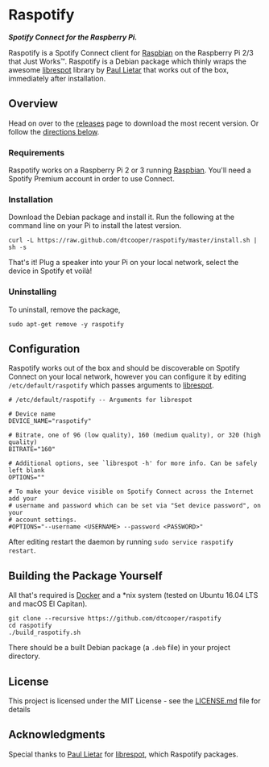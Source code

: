 # Raspotify

_**Spotify Connect for the Raspberry Pi.**_

Raspotify is a Spotify Connect client for [Raspbian](https://www.raspberrypi.org/downloads/raspbian/) on the
Raspberry Pi 2/3 that Just Works™. Raspotify is a Debian package which thinly wraps the awesome
[librespot](https://github.com/plietar/librespot) library by [Paul Lietar]([https://github.com/plietar) that
works out of the box, immediately after installation.

## Overview

Head on over to the [releases](https://github.com/dtcooper/raspotify/releases/latest) page to download the
most recent version. Or follow the [directions below](#installation).

### Requirements

Raspotify works on a Raspberry Pi 2 or 3 running [Raspbian](https://www.raspberrypi.org/downloads/raspbian/).
You'll need a Spotify Premium account in order to use Connect.

### Installation

Download the Debian package and install it. Run the following at the command line on your Pi to install
the latest version.

```
curl -L https://raw.github.com/dtcooper/raspotify/master/install.sh | sh -s
```

That's it! Plug a speaker into your Pi on your local network, select the device in Spotify et voilà!

### Uninstalling

To uninstall, remove the package,

```
sudo apt-get remove -y raspotify
```

## Configuration

Raspotify works out of the box and should be discoverable on Spotify Connect on your local network, however
you can configure it by editing `/etc/default/raspotify` which passes arguments to
[librespot](https://github.com/plietar/librespot).

```
# /etc/default/raspotify -- Arguments for librespot

# Device name
DEVICE_NAME="raspotify"

# Bitrate, one of 96 (low quality), 160 (medium quality), or 320 (high quality)
BITRATE="160"

# Additional options, see `librespot -h' for more info. Can be safely left blank
OPTIONS=""

# To make your device visible on Spotify Connect across the Internet add your
# username and password which can be set via "Set device password", on your
# account settings.
#OPTIONS="--username <USERNAME> --password <PASSWORD>"
```

After editing restart the daemon by running `sudo service raspotify restart`.

## Building the Package Yourself

All that's required is [Docker](https://www.docker.com/) and a \*nix system (tested on Ubuntu 16.04 LTS and
macOS El Capitan).

```
git clone --recursive https://github.com/dtcooper/raspotify
cd raspotify
./build_raspotify.sh
```

There should be a built Debian package (a `.deb` file) in your project directory.

## License

This project is licensed under the MIT License - see the [LICENSE.md](LICENSE.md) file for details

## Acknowledgments

Special thanks to [Paul Lietar]([https://github.com/plietar) for
[librespot](https://github.com/plietar/librespot), which Raspotify packages.
